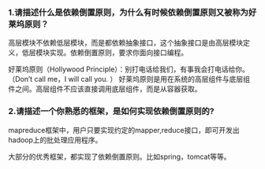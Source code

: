 ### 1.请描述什么是依赖倒置原则，为什么有时候依赖倒置原则又被称为好莱坞原则？

高层模块不依赖低层模块，而是都依赖抽象接口，这个抽象接口是由高层模块定义，低层模块实现。依赖倒置原则，要求你面向接口编程。

好莱坞原则（Hollywood Principle）：别打电话给我们，有事我会打电话给你。（Don’t call me，I will call you. ）
好莱坞原则是用在系统的高层组件与底层组件之间。高层组件不应该直接调用底层组件，而是从容器获取。


### 2.请描述一个你熟悉的框架，是如何实现依赖倒置原则的?
mapreduce框架中，用户只要实现约定的mapper,reduce接口，即可开发出hadoop上的批处理应用程序。

大部分的优秀框架，都实现了依赖倒置原则。比如spring，tomcat等等。